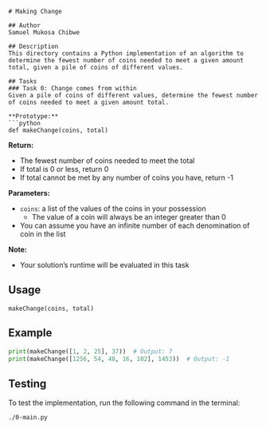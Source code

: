 ```
# Making Change

## Author
Samuel Mukosa Chibwe

## Description
This directory contains a Python implementation of an algorithm to determine the fewest number of coins needed to meet a given amount total, given a pile of coins of different values.

## Tasks
### Task 0: Change comes from within
Given a pile of coins of different values, determine the fewest number of coins needed to meet a given amount total.

**Prototype:** 
```python
def makeChange(coins, total)
```

**Return:** 
- The fewest number of coins needed to meet the total
- If total is 0 or less, return 0
- If total cannot be met by any number of coins you have, return -1

**Parameters:**
- `coins`: a list of the values of the coins in your possession
  - The value of a coin will always be an integer greater than 0
- You can assume you have an infinite number of each denomination of coin in the list

**Note:** 
- Your solution’s runtime will be evaluated in this task

## Usage
```
makeChange(coins, total)
```

## Example
```python
print(makeChange([1, 2, 25], 37))  # Output: 7
print(makeChange([1256, 54, 48, 16, 102], 1453))  # Output: -1
```

## Testing
To test the implementation, run the following command in the terminal:
```
./0-main.py
```